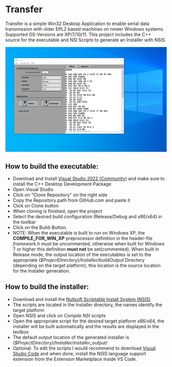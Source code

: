 # Transfer
Transfer is a simple Win32 Desktop Application to enable serial data transmission with older EPL2 based machines on newer Windows systems. Supported OS-Versions are XP/7/10/11. This project includes the C++ source for the executable and NSI Scripts to generate an Installer with NSIS.

![Transfer App User Interface](Resources/Screenshot_b.png)

## How to build the executable:

- Download and Install [Visual Studio 2022 (Community)](https://visualstudio.microsoft.com/de/downloads/) and make sure to install the C++ Desktop Development Package
- Open Visual Studio
- Click on "Clone Repository" on the right side
- Copy the Repository path from GitHub.com and paste it
- Click on Clone button
- When cloning is finished, open the project
- Select the desired build configuration (Release/Debug and x86/x64) in the toolbar
- Click on the Build-Button.
- NOTE: When the executable is built to run on Windows XP, the **COMPILE_FOR_WIN_XP** preprocessor definition in the header-file *framework.h* must be uncommented, otherwise when built for Windows 7 or higher this definition **must not** be set(commented). When built in Release mode, the output location of the executables is set to the appropriate *($ProjectDirectory)/Installer/buildOutput* Directory (depending on the target platform), this location is the source location for the Installer generation.

## How to build the installer:

- Download and install the [Nullsoft Scriptable Install System (NSIS)](https://nsis.sourceforge.io/Download)
- The scripts are located in the Installer directory, the names identify the target platform
- Open NSIS and click on *Compile NSI scripts* 
- Open the appropriate script for the desired target platform x86/x64, the installer will be built automatically and the results are displayed in the textbox
- The default output location of the generated installer is *($ProjectDirectory)/Installer/installer_output/*
- Optional: To edit the scripts I would recommend to download [Visual Studio Code](https://code.visualstudio.com/) and when done, install the NSIS language support extension from the Extension Marketplace inside VS Code.

